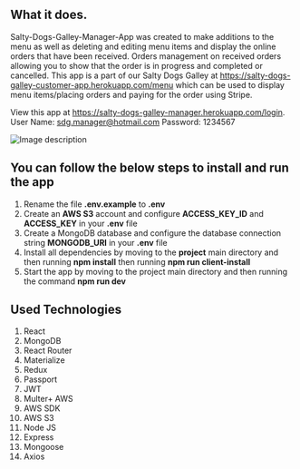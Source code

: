 ## What it does.

Salty-Dogs-Galley-Manager-App was created to make additions to the menu as well as deleting and editing menu items and display the online orders that have been received. Orders management on received orders allowing you to show that the order is in progress and completed or cancelled.  This app is a part of our Salty Dogs Galley at https://salty-dogs-galley-customer-app.herokuapp.com/menu which can be used to display menu items/placing orders and paying for the order using Stripe.

View this app at https://salty-dogs-galley-manager.herokuapp.com/login.
User Name: sdg.manager@hotmail.com
Password: 1234567

![Image description]()

## You can follow the below steps to install and run the app

1. Rename the file **.env.example** to **.env**
2. Create an **AWS S3** account and configure **ACCESS_KEY_ID** and **ACCESS_KEY** in your **.env** file
3. Create a MongoDB database and configure the database connection string **MONGODB_URI** in your **.env** file
4. Install all dependencies by moving to the **project** main directory and then running **npm install** then running **npm run client-install**
6. Start the app by moving to the project main directory and then running the command **npm run dev**

## Used Technologies

1. React
2. MongoDB
3. React Router
4. Materialize
5. Redux
6. Passport
7. JWT
8. Multer+ AWS
9. AWS SDK
10. AWS S3
11. Node JS
12. Express
13. Mongoose
14. Axios

